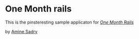 # One Month rails

This is the pinsteresting sample applicaton for 
[*One Month Rails*](http//onemonthrails.com)

by [Amine Sadry](http://fullstackjs.fr)